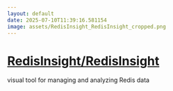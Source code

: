 ```yaml
---
layout: default
date: 2025-07-10T11:39:16.581154
image: assets/RedisInsight_RedisInsight_cropped.png
---
```


# [RedisInsight/RedisInsight](https://github.com/RedisInsight/RedisInsight)

visual tool for managing and analyzing Redis data
